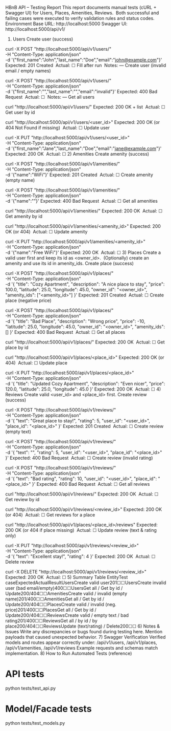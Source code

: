 
HBnB API – Testing Report
This report documents manual tests (cURL + Swagger UI) for Users, Places, Amenities, Reviews.
 Both successful and failing cases were executed to verify validation rules and status codes.
Environment
Base URL: http://localhost:5000
Swagger UI: http://localhost:5000/api/v1/

1) Users
 Create user (success)

curl -X POST "http://localhost:5000/api/v1/users/" \
-H "Content-Type: application/json" \
-d '{"first_name":"John","last_name":"Doe","email":"john@example.com"}'
Expected: 201 Created
 Actual: ☐ Fill after run
 Notes: —
 Create user (invalid email / empty names)

curl -X POST "http://localhost:5000/api/v1/users/" \
-H "Content-Type: application/json" \
-d '{"first_name":"","last_name":"","email":"invalid"}'
Expected: 400 Bad Request
 Actual: ☐
 Notes: —
 Get all users

curl "http://localhost:5000/api/v1/users/"
Expected: 200 OK + list
 Actual: ☐
 Get user by id

curl "http://localhost:5000/api/v1/users/<user_id>"
Expected: 200 OK (or 404 Not Found if missing)
 Actual: ☐
 Update user

curl -X PUT "http://localhost:5000/api/v1/users/<user_id>" \
-H "Content-Type: application/json" \
-d '{"first_name":"Jane","last_name":"Doe","email":"jane@example.com"}'
Expected: 200 OK
 Actual: ☐
2) Amenities
 Create amenity (success)

curl -X POST "http://localhost:5000/api/v1/amenities/" \
-H "Content-Type: application/json" \
-d '{"name":"WiFi"}'
Expected: 201 Created
 Actual: ☐
 Create amenity (empty name)

curl -X POST "http://localhost:5000/api/v1/amenities/" \
-H "Content-Type: application/json" \
-d '{"name":""}'
Expected: 400 Bad Request
 Actual: ☐
 Get all amenities

curl "http://localhost:5000/api/v1/amenities/"
Expected: 200 OK
 Actual: ☐
 Get amenity by id

curl "http://localhost:5000/api/v1/amenities/<amenity_id>"
Expected: 200 OK (or 404)
 Actual: ☐
 Update amenity

curl -X PUT "http://localhost:5000/api/v1/amenities/<amenity_id>" \
-H "Content-Type: application/json" \
-d '{"name":"Free WiFi"}'
Expected: 200 OK
 Actual: ☐
3) Places
Create a valid user first and keep its id as <owner_id>.
 (Optionally) create an amenity and use its id in amenity_ids.
 Create place (success)

curl -X POST "http://localhost:5000/api/v1/places/" \
-H "Content-Type: application/json" \
-d '{
  "title": "Cozy Apartment",
  "description": "A nice place to stay",
  "price": 100.0,
  "latitude": 25.0,
  "longitude": 45.0,
  "owner_id": "<owner_id>",
  "amenity_ids": ["<amenity_id>"]
}'
Expected: 201 Created
 Actual: ☐
 Create place (negative price)

curl -X POST "http://localhost:5000/api/v1/places/" \
-H "Content-Type: application/json" \
-d '{
  "title": "Bad Place",
  "description": "Wrong price",
  "price": -10,
  "latitude": 25.0,
  "longitude": 45.0,
  "owner_id": "<owner_id>",
  "amenity_ids": []
}'
Expected: 400 Bad Request
 Actual: ☐
 Get all places

curl "http://localhost:5000/api/v1/places/"
Expected: 200 OK
 Actual: ☐
 Get place by id

curl "http://localhost:5000/api/v1/places/<place_id>"
Expected: 200 OK (or 404)
 Actual: ☐
 Update place

curl -X PUT "http://localhost:5000/api/v1/places/<place_id>" \
-H "Content-Type: application/json" \
-d '{
  "title": "Updated Cozy Apartment",
  "description": "Even nicer",
  "price": 120.0,
  "latitude": 25.0,
  "longitude": 45.0
}'
Expected: 200 OK
 Actual: ☐
4) Reviews
Create valid <user_id> and <place_id> first.
 Create review (success)

curl -X POST "http://localhost:5000/api/v1/reviews/" \
-H "Content-Type: application/json" \
-d '{
  "text": "Great place to stay!",
  "rating": 5,
  "user_id": "<user_id>",
  "place_id": "<place_id>"
}'
Expected: 201 Created
 Actual: ☐
 Create review (empty text)

curl -X POST "http://localhost:5000/api/v1/reviews/" \
-H "Content-Type: application/json" \
-d '{
  "text": "",
  "rating": 5,
  "user_id": "<user_id>",
  "place_id": "<place_id>"
}'
Expected: 400 Bad Request
 Actual: ☐
 Create review (invalid rating)

curl -X POST "http://localhost:5000/api/v1/reviews/" \
-H "Content-Type: application/json" \
-d '{
  "text": "Bad rating",
  "rating": 10,
  "user_id": "<user_id>",
  "place_id": "<place_id>"
}'
Expected: 400 Bad Request
 Actual: ☐
 Get all reviews

curl "http://localhost:5000/api/v1/reviews/"
Expected: 200 OK
 Actual: ☐
 Get review by id

curl "http://localhost:5000/api/v1/reviews/<review_id>"
Expected: 200 OK (or 404)
 Actual: ☐
 Get reviews for a place

curl "http://localhost:5000/api/v1/places/<place_id>/reviews"
Expected: 200 OK (or 404 if place missing)
 Actual: ☐
 Update review (text & rating only)

curl -X PUT "http://localhost:5000/api/v1/reviews/<review_id>" \
-H "Content-Type: application/json" \
-d '{
  "text": "Excellent stay!",
  "rating": 4
}'
Expected: 200 OK
 Actual: ☐
 Delete review

curl -X DELETE "http://localhost:5000/api/v1/reviews/<review_id>"
Expected: 200 OK
 Actual: ☐
5) Summary Table
EntityTest caseExpectedActualResultUsersCreate valid user201☐☐UsersCreate invalid user (bad email/empty)400☐☐UsersGet all / Get by id / Update200/404☐☐AmenitiesCreate valid / invalid (empty name)201/400☐☐AmenitiesGet all / Get by id / Update200/404☐☐PlacesCreate valid / invalid (neg. price)201/400☐☐PlacesGet all / Get by id / Update200/404☐☐ReviewsCreate valid / empty text / bad rating201/400☐☐ReviewsGet all / by id / by place200/404☐☐ReviewsUpdate (text/rating) / Delete200☐☐
6) Notes & Issues
Write any discrepancies or bugs found during testing here.
Mention payloads that caused unexpected behavior.
7) Swagger Verification
Verified models and routes appear correctly under:
/api/v1/users, /api/v1/places, /api/v1/amenities, /api/v1/reviews
Example requests and schemas match implementation.
8) How to Run Automated Tests (reference)

# API tests
python tests/test_api.py

# Model/Facade tests
python tests/test_models.py
